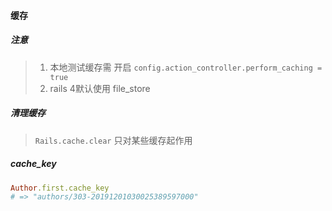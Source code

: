 #### 缓存

##### 注意
> 1. 本地测试缓存需 开启 `config.action_controller.perform_caching = true`
> 2. rails 4默认使用 file_store

##### 清理缓存
> `Rails.cache.clear` 只对某些缓存起作用


##### cache_key
```ruby
Author.first.cache_key
# => "authors/303-20191201030025389597000"
```

